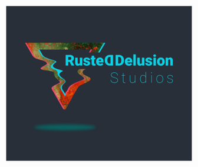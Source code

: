 <style>
  img{
  display: block;
  margin-left:auto;
  margin-right: auto;
  }
</style>

<img src="Media/RD_texture_darkbg.png" class="center">

